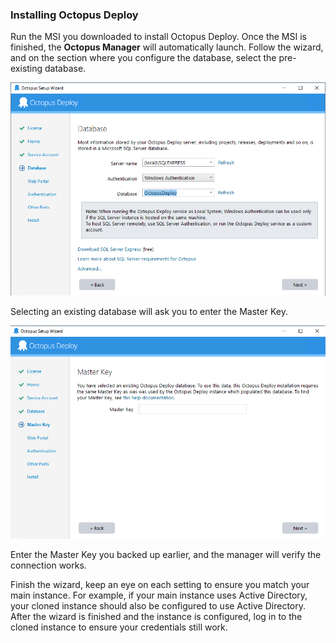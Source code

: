 ### Installing Octopus Deploy

Run the MSI you downloaded to install Octopus Deploy.  Once the MSI is finished, the **Octopus Manager** will automatically launch.  Follow the wizard, and on the section where you configure the database, select the pre-existing database.

![](/docs/shared-content/upgrade/images/select-existing-database.png "width=500")

Selecting an existing database will ask you to enter the Master Key.

![](/docs/shared-content/upgrade/images/enter-master-key.png "width=500")

Enter the Master Key you backed up earlier, and the manager will verify the connection works.  

Finish the wizard, keep an eye on each setting to ensure you match your main instance.  For example, if your main instance uses Active Directory, your cloned instance should also be configured to use Active Directory.  After the wizard is finished and the instance is configured, log in to the cloned instance to ensure your credentials still work.